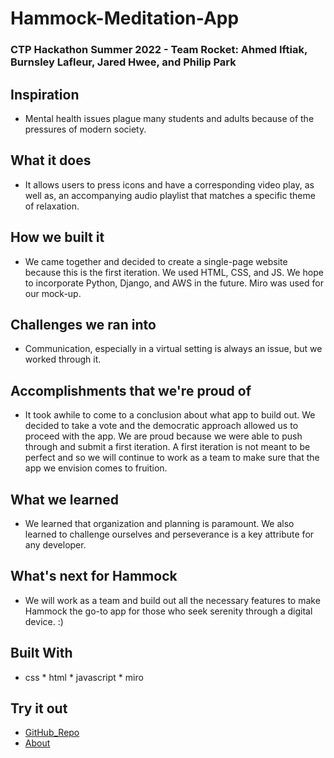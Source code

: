 # Hammock-Meditation-App
### CTP Hackathon Summer 2022 - Team Rocket: Ahmed Iftiak, Burnsley Lafleur, Jared Hwee, and Philip Park

## Inspiration
  * Mental health issues plague many students and adults because of the pressures of modern society.

## What it does
  * It allows users to press icons and have a corresponding video play, as well as, an accompanying audio playlist that matches a specific theme of relaxation.

## How we built it
  * We came together and decided to create a single-page website because this is the first iteration. We used HTML, CSS, and JS. We hope to incorporate Python, Django, and AWS in the future. Miro was used for our mock-up.

## Challenges we ran into
  * Communication, especially in a virtual setting is always an issue, but we worked through it.

## Accomplishments that we're proud of
  * It took awhile to come to a conclusion about what app to build out. We decided to take a vote and the democratic approach allowed us to proceed with the app. We are proud because we were able to push through and submit a first iteration. A first iteration is not meant to be perfect and so we will continue to work as a team to make sure that the app we envision comes to fruition.

## What we learned
  * We learned that organization and planning is paramount. We also learned to challenge ourselves and perseverance is a key attribute for any developer.

## What's next for Hammock
  * We will work as a team and build out all the necessary features to make Hammock the go-to app for those who seek serenity through a digital device. :)

## Built With
  * css * html * javascript * miro

## Try it out
  * [GitHub_Repo](https://github.com/philipjpark/Hammock-Meditation-App/blob/master/index.html)
  * [About](https://docs.google.com/presentation/d/17CiWB43Ih0Lim_u0gACqEdB7pBUdKZbYKw5onb2gRxo/edit#slide=id.p1)

